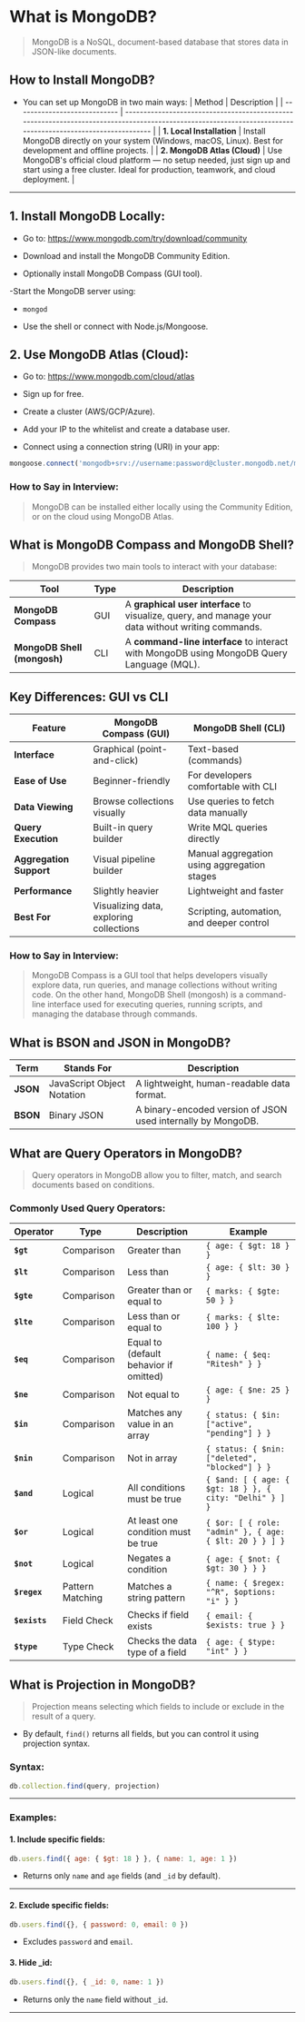 # What is MongoDB?
> MongoDB is a NoSQL, document-based database that stores data in JSON-like documents.

## How to Install MongoDB?
- You can set up MongoDB in two main ways:
| Method                       | Description                                                                                                                                                 |
| ---------------------------- | ----------------------------------------------------------------------------------------------------------------------------------------------------------- |
| **1. Local Installation**    | Install MongoDB directly on your system (Windows, macOS, Linux). Best for development and offline projects.                                                 |
| **2. MongoDB Atlas (Cloud)** | Use MongoDB's official cloud platform — no setup needed, just sign up and start using a free cluster. Ideal for production, teamwork, and cloud deployment. |

---
## 1. Install MongoDB Locally:
- Go to: https://www.mongodb.com/try/download/community

- Download and install the MongoDB Community Edition.

- Optionally install MongoDB Compass (GUI tool).

-Start the MongoDB server using:

- `mongod`

- Use the shell or connect with Node.js/Mongoose.

## 2. Use MongoDB Atlas (Cloud):
- Go to: https://www.mongodb.com/cloud/atlas

- Sign up for free.

- Create a cluster (AWS/GCP/Azure).

- Add your IP to the whitelist and create a database user.

- Connect using a connection string (URI) in your app:
```js
mongoose.connect('mongodb+srv://username:password@cluster.mongodb.net/myDB');
```

### How to Say in Interview:
> MongoDB can be installed either locally using the Community Edition, or on the cloud using MongoDB Atlas.

## What is MongoDB Compass and MongoDB Shell?
> MongoDB provides two main tools to interact with your database:

| Tool                        | Type | Description                                                                                        |
| --------------------------- | ---- | -------------------------------------------------------------------------------------------------- |
| **MongoDB Compass**         | GUI  | A **graphical user interface** to visualize, query, and manage your data without writing commands. |
| **MongoDB Shell (mongosh)** | CLI  | A **command-line interface** to interact with MongoDB using MongoDB Query Language (MQL).          |

## Key Differences: GUI vs CLI
| Feature                 | MongoDB Compass (GUI)                   | MongoDB Shell (CLI)                         |
| ----------------------- | --------------------------------------- | ------------------------------------------- |
| **Interface**           | Graphical (point-and-click)             | Text-based (commands)                       |
| **Ease of Use**         | Beginner-friendly                       | For developers comfortable with CLI         |
| **Data Viewing**        | Browse collections visually             | Use queries to fetch data manually          |
| **Query Execution**     | Built-in query builder                  | Write MQL queries directly                  |
| **Aggregation Support** | Visual pipeline builder                 | Manual aggregation using aggregation stages |
| **Performance**         | Slightly heavier                        | Lightweight and faster                      |
| **Best For**            | Visualizing data, exploring collections | Scripting, automation, and deeper control   |

### How to Say in Interview:
> MongoDB Compass is a GUI tool that helps developers visually explore data, run queries, and manage collections without writing code. On the other hand, MongoDB Shell (mongosh) is a command-line interface used for executing queries, running scripts, and managing the database through commands.

## What is BSON and JSON in MongoDB?
| Term     | Stands For                 | Description                                                  |
| -------- | -------------------------- | ------------------------------------------------------------ |
| **JSON** | JavaScript Object Notation | A lightweight, human-readable data format.                   |
| **BSON** | Binary JSON                | A binary-encoded version of JSON used internally by MongoDB. |

## What are Query Operators in MongoDB?
> Query operators in MongoDB allow you to filter, match, and search documents based on conditions.

### Commonly Used Query Operators:
| Operator      | Type             | Description                            | Example                                                 |
| ------------- | ---------------- | -------------------------------------- | ------------------------------------------------------- |
| **`$gt`**     | Comparison       | Greater than                           | `{ age: { $gt: 18 } }`                                  |
| **`$lt`**     | Comparison       | Less than                              | `{ age: { $lt: 30 } }`                                  |
| **`$gte`**    | Comparison       | Greater than or equal to               | `{ marks: { $gte: 50 } }`                               |
| **`$lte`**    | Comparison       | Less than or equal to                  | `{ marks: { $lte: 100 } }`                              |
| **`$eq`**     | Comparison       | Equal to (default behavior if omitted) | `{ name: { $eq: "Ritesh" } }`                           |
| **`$ne`**     | Comparison       | Not equal to                           | `{ age: { $ne: 25 } }`                                  |
| **`$in`**     | Comparison       | Matches any value in an array          | `{ status: { $in: ["active", "pending"] } }`            |
| **`$nin`**    | Comparison       | Not in array                           | `{ status: { $nin: ["deleted", "blocked"] } }`          |
| **`$and`**    | Logical          | All conditions must be true            | `{ $and: [ { age: { $gt: 18 } }, { city: "Delhi" } ] }` |
| **`$or`**     | Logical          | At least one condition must be true    | `{ $or: [ { role: "admin" }, { age: { $lt: 20 } } ] }`  |
| **`$not`**    | Logical          | Negates a condition                    | `{ age: { $not: { $gt: 30 } } }`                        |
| **`$regex`**  | Pattern Matching | Matches a string pattern               | `{ name: { $regex: "^R", $options: "i" } }`             |
| **`$exists`** | Field Check      | Checks if field exists                 | `{ email: { $exists: true } }`                          |
| **`$type`**   | Type Check       | Checks the data type of a field        | `{ age: { $type: "int" } }`                             |

## What is Projection in MongoDB?
> Projection means selecting which fields to include or exclude in the result of a query.

- By default, `find()` returns all fields, but you can control it using projection syntax.
### Syntax:
```js
db.collection.find(query, projection)
```

---
### Examples:
#### 1. Include specific fields:
```js
db.users.find({ age: { $gt: 18 } }, { name: 1, age: 1 })
```
- Returns only `name` and `age` fields (and `_id` by default).
---
#### 2. Exclude specific fields:
```js
db.users.find({}, { password: 0, email: 0 })
```
- Excludes `password` and `email`.

#### 3. Hide _id:
```js
db.users.find({}, { _id: 0, name: 1 })
```
- Returns only the `name` field without `_id`.
---
